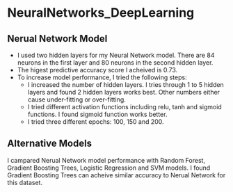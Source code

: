 # NeuralNetworks_DeepLearning

## Nerual Network Model
  - I used two hidden layers for my Neural Network model. There are 84 neurons in the first layer and 80 neurons in the second hidden layer.
  - The higest predictive accuracy score I acheived is 0.73.
  - To increase model performance, I tried the following steps:
    - I increased the number of hidden layers. I tries through 1 to 5 hidden layers and found 2 hidden layers works best. Other numbers either cause under-fitting or over-fitting.
    - I tried different activation functions including relu, tanh and sigmoid functions. I found sigmoid function works better.
    - I tried three different epochs: 100, 150 and 200.

## Alternative Models
I campared Nerual Network model performance with Random Forest, Gradient Boosting Trees, Logistic Regression and SVM models. I found Gradient Boosting Trees can acheive similar accuracy to Nerual Network for this dataset.
